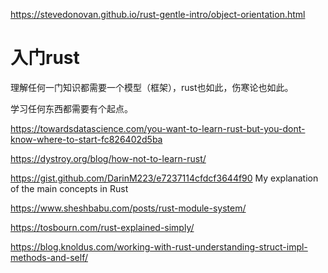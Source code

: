 https://stevedonovan.github.io/rust-gentle-intro/object-orientation.html

# 入门rust

理解任何一门知识都需要一个模型（框架），rust也如此，伤寒论也如此。

学习任何东西都需要有个起点。

https://towardsdatascience.com/you-want-to-learn-rust-but-you-dont-know-where-to-start-fc826402d5ba

https://dystroy.org/blog/how-not-to-learn-rust/

https://gist.github.com/DarinM223/e7237114cfdcf3644f90  My explanation of the main concepts in Rust

https://www.sheshbabu.com/posts/rust-module-system/

https://tosbourn.com/rust-explained-simply/

https://blog.knoldus.com/working-with-rust-understanding-struct-impl-methods-and-self/

